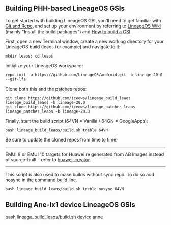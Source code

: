 
## Building PHH-based LineageOS GSIs ##

To get started with building LineageOS GSI, you'll need to get familiar with [Git and Repo](https://source.android.com/source/using-repo.html), and set up your environment by referring to [LineageOS Wiki](https://wiki.lineageos.org/devices/redfin/build) (mainly "Install the build packages") and [How to build a GSI](https://github.com/phhusson/treble_experimentations/wiki/How-to-build-a-GSI%3F).


First, open a new Terminal window, create a new working directory for your LineageOS build (leaos for example) and navigate to it:

    mkdir leaos; cd leaos
    
Initialize your LineageOS workspace:

    repo init -u https://github.com/LineageOS/android.git -b lineage-20.0 --git-lfs

Clone both this and the patches repos:

    git clone https://github.com/iceows/lineage_build_leaos lineage_build_leaos -b lineage-20.0
    git clone https://github.com/iceows/lineage_patches_leaos lineage_patches_leaos -b lineage-20.0

Finally, start the build script (64VN = Vanilia / 64GN = GoogleApps):

    bash lineage_build_leaos/build.sh treble 64VN


Be sure to update the cloned repos from time to time!

---

EMUI 9 or EMUI 10 targets for Huawei re generated from AB images instead of source-built - refer to [huawei-creator](https://github.com/iceows/huawei-creator).

---

This script is also used to make builds without sync repo. To do so add nosync in the command build line.

    bash lineage_build_leaos/build.sh treble nosync 64VN

## Building Ane-lx1 device LineageOS GSIs ##

   bash lineage_build_leaos/build.sh device anne

